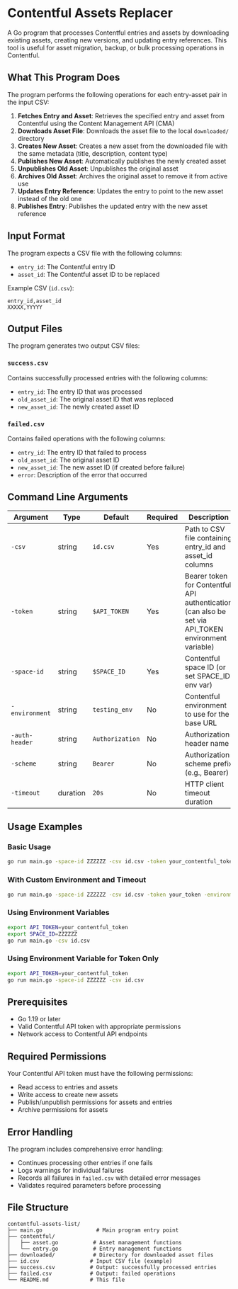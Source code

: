 # Contentful Assets Replacer 

A Go program that processes Contentful entries and assets by downloading existing assets, creating new versions, and updating entry references. This tool is useful for asset migration, backup, or bulk processing operations in Contentful.

## What This Program Does

The program performs the following operations for each entry-asset pair in the input CSV:

1. **Fetches Entry and Asset**: Retrieves the specified entry and asset from Contentful using the Content Management API (CMA)
2. **Downloads Asset File**: Downloads the asset file to the local `downloaded/` directory
3. **Creates New Asset**: Creates a new asset from the downloaded file with the same metadata (title, description, content type)
4. **Publishes New Asset**: Automatically publishes the newly created asset
5. **Unpublishes Old Asset**: Unpublishes the original asset
6. **Archives Old Asset**: Archives the original asset to remove it from active use
7. **Updates Entry Reference**: Updates the entry to point to the new asset instead of the old one
8. **Publishes Entry**: Publishes the updated entry with the new asset reference

## Input Format

The program expects a CSV file with the following columns:
- `entry_id`: The Contentful entry ID
- `asset_id`: The Contentful asset ID to be replaced

Example CSV (`id.csv`):
```csv
entry_id,asset_id
XXXXX,YYYYY
```

## Output Files

The program generates two output CSV files:

### `success.csv`
Contains successfully processed entries with the following columns:
- `entry_id`: The entry ID that was processed
- `old_asset_id`: The original asset ID that was replaced
- `new_asset_id`: The newly created asset ID

### `failed.csv`
Contains failed operations with the following columns:
- `entry_id`: The entry ID that failed to process
- `old_asset_id`: The original asset ID
- `new_asset_id`: The new asset ID (if created before failure)
- `error`: Description of the error that occurred

## Command Line Arguments

| Argument | Type | Default | Required | Description |
|----------|------|---------|----------|-------------|
| `-csv` | string | `id.csv` | Yes | Path to CSV file containing entry_id and asset_id columns |
| `-token` | string | `$API_TOKEN` | Yes | Bearer token for Contentful API authentication (can also be set via API_TOKEN environment variable) |
| `-space-id` | string | `$SPACE_ID` | Yes | Contentful space ID (or set SPACE_ID env var) |
| `-environment` | string | `testing_env` | No | Contentful environment to use for the base URL |
| `-auth-header` | string | `Authorization` | No | Authorization header name |
| `-scheme` | string | `Bearer` | No | Authorization scheme prefix (e.g., Bearer) |
| `-timeout` | duration | `20s` | No | HTTP client timeout duration |

## Usage Examples

### Basic Usage
```bash
go run main.go -space-id ZZZZZZ -csv id.csv -token your_contentful_token
```

### With Custom Environment and Timeout
```bash
go run main.go -space-id ZZZZZZ -csv id.csv -token your_token -environment production -timeout 30s
```

### Using Environment Variables
```bash
export API_TOKEN=your_contentful_token
export SPACE_ID=ZZZZZZ
go run main.go -csv id.csv
```

### Using Environment Variable for Token Only
```bash
export API_TOKEN=your_contentful_token
go run main.go -space-id ZZZZZZ -csv id.csv
```

## Prerequisites

- Go 1.19 or later
- Valid Contentful API token with appropriate permissions
- Network access to Contentful API endpoints

## Required Permissions

Your Contentful API token must have the following permissions:
- Read access to entries and assets
- Write access to create new assets
- Publish/unpublish permissions for assets and entries
- Archive permissions for assets

## Error Handling

The program includes comprehensive error handling:
- Continues processing other entries if one fails
- Logs warnings for individual failures
- Records all failures in `failed.csv` with detailed error messages
- Validates required parameters before processing

## File Structure

```
contentful-assets-list/
├── main.go                 # Main program entry point
├── contentful/
│   ├── asset.go           # Asset management functions
│   └── entry.go           # Entry management functions
├── downloaded/            # Directory for downloaded asset files
├── id.csv                # Input CSV file (example)
├── success.csv           # Output: successfully processed entries
├── failed.csv            # Output: failed operations
└── README.md             # This file
```
